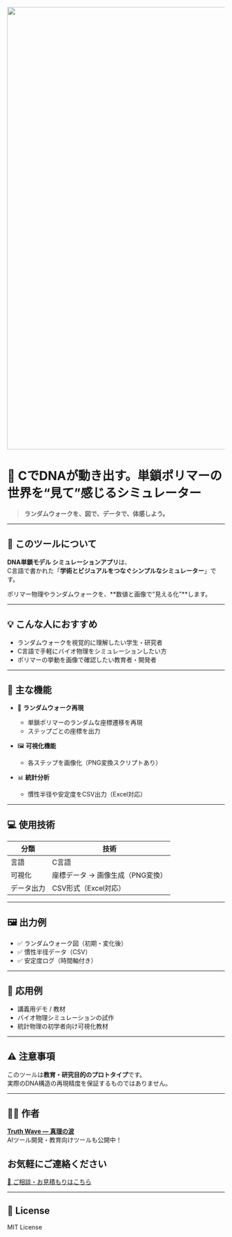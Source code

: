 <p align="center">
<img width="1536" height="1024" alt="DNA単鎖モデルのランダムウォークをC言語で可視化" src="https://github.com/user-attachments/assets/996b8148-4222-41c3-b5f4-4b713e995e4f" />
</p>

# 🧬 CでDNAが動き出す。単鎖ポリマーの世界を“見て”感じるシミュレーター

> **ランダムウォークを、図で、データで、体感しよう。**

---

## 📌 このツールについて

**DNA単鎖モデル シミュレーションアプリ**は、  
C言語で書かれた「**学術とビジュアルをつなぐシンプルなシミュレーター**」です。

ポリマー物理やランダムウォークを、**数値と画像で“見える化”**します。

---

## 💡 こんな人におすすめ

- ランダムウォークを視覚的に理解したい学生・研究者
- C言語で手軽にバイオ物理をシミュレーションしたい方
- ポリマーの挙動を画像で確認したい教育者・開発者

---

## 🔧 主な機能

- 🎲 **ランダムウォーク再現**
    - 単鎖ポリマーのランダムな座標遷移を再現
    - ステップごとの座標を出力

- 🖼 **可視化機能**
    - 各ステップを画像化（PNG変換スクリプトあり）

- 📊 **統計分析**
    - 慣性半径や安定度をCSV出力（Excel対応）

---

## 💻 使用技術

| 分類       | 技術                             |
|------------|----------------------------------|
| 言語       | C言語                             |
| 可視化     | 座標データ → 画像生成（PNG変換） |
| データ出力 | CSV形式（Excel対応）              |

---

## 🖼 出力例

- ✅ ランダムウォーク図（初期・変化後）
- ✅ 慣性半径データ（CSV）
- ✅ 安定度ログ（時間軸付き）

---

## 🧪 応用例

- 講義用デモ / 教材
- バイオ物理シミュレーションの試作
- 統計物理の初学者向け可視化教材

---

## ⚠️ 注意事項

このツールは**教育・研究目的のプロトタイプ**です。  
実際のDNA構造の再現精度を保証するものではありません。

---

## 🧑‍💻 作者

**[Truth Wave ― 真理の波](https://github.com/truthwave)**  
AIツール開発・教育向けツールも公開中！

## お気軽にご連絡ください
[📩 ご相談・お見積もりはこちら](mailto:realmadrid71214591@gmail.com)

---

## 📄 License

MIT License
